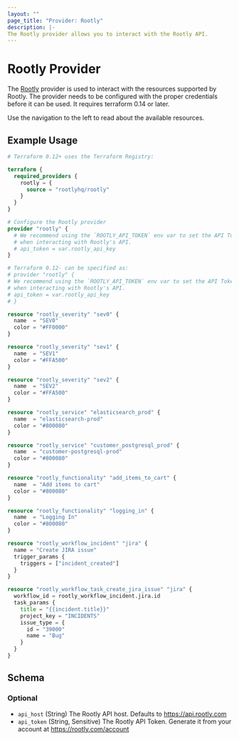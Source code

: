 ```yaml
---
layout: ""
page_title: "Provider: Rootly"
description: |-
The Rootly provider allows you to interact with the Rootly API.
---
```


# Rootly Provider

The [Rootly](https://rootly.com/) provider is used to interact with the resources supported by Rootly. The provider needs to be configured with the proper credentials before it can be used. It requires terraform 0.14 or later.

Use the navigation to the left to read about the available resources.

## Example Usage

```terraform
# Terraform 0.12+ uses the Terraform Registry:

terraform {
  required_providers {
    rootly = {
      source = "rootlyhq/rootly"
    }
  }
}

# Configure the Rootly provider
provider "rootly" {
  # We recommend using the `ROOTLY_API_TOKEN` env var to set the API Token
  # when interacting with Rootly's API.
  # api_token = var.rootly_api_key
}

# Terraform 0.12- can be specified as:
# provider "rootly" {
# We recommend using the `ROOTLY_API_TOKEN` env var to set the API Token
# when interacting with Rootly's API.
# api_token = var.rootly_api_key
# }

resource "rootly_severity" "sev0" {
  name  = "SEV0"
  color = "#FF0000"
}

resource "rootly_severity" "sev1" {
  name  = "SEV1"
  color = "#FFA500"
}

resource "rootly_severity" "sev2" {
  name  = "SEV2"
  color = "#FFA500"
}

resource "rootly_service" "elasticsearch_prod" {
  name  = "elasticsearch-prod"
  color = "#800080"
}

resource "rootly_service" "customer_postgresql_prod" {
  name  = "customer-postgresql-prod"
  color = "#800080"
}

resource "rootly_functionality" "add_items_to_cart" {
  name  = "Add items to cart"
  color = "#800080"
}

resource "rootly_functionality" "logging_in" {
  name  = "Logging In"
  color = "#800080"
}

resource "rootly_workflow_incident" "jira" {
  name = "Create JIRA issue"
  trigger_params {
    triggers = ["incident_created"]
  }
}

resource "rootly_workflow_task_create_jira_issue" "jira" {
  workflow_id = rootly_workflow_incident.jira.id
  task_params {
    title = "{{incident.title}}"
    project_key = "INCIDENTS"
    issue_type = {
      id = "39000"
      name = "Bug"
    }
  }
}
```

<!-- schema generated by tfplugindocs -->
## Schema

### Optional

- `api_host` (String) The Rootly API host. Defaults to https://api.rootly.com
- `api_token` (String, Sensitive) The Rootly API Token. Generate it from your account at https://rootly.com/account
